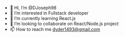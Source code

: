 - 👋 Hi, I’m @DJoseph98
- 👀 I’m interested in Fullstack developer
- 🌱 I’m currently learning React.js
- 💞️ I’m looking to collaborate on React/Node.js project
- 📫 How to reach me dyder1493@gmail.com

<!---
DJoseph98/DJoseph98 is a ✨ special ✨ repository because its `README.md` (this file) appears on your GitHub profile.
You can click the Preview link to take a look at your changes.
--->
